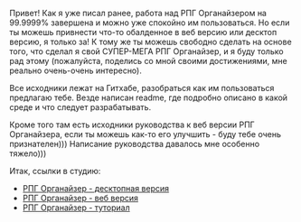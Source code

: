 <!--
Title: Исходный код
PostId: 
Published: true
-->



Привет! Как я уже писал ранее, работа над РПГ Органайзером на 99.9999% завершена и можно уже спокойно им пользоваться. Но если ты можешь привнести что-то обалденное в веб версию или десктоп версию, я только за! К тому же ты можешь свободно сделать на основе того, что сделал я свой СУПЕР-МЕГА РПГ Органайзер, и я буду только рад этому (пожалуйста, поделись со мной своими достижениями, мне реально очень-очень интересно).

<!--more-->

Все исходники лежат на Гитхабе, разобраться как им пользоваться предлагаю тебе. Везде написан readme, где подробно описано в какой среде и что следует разрабатывать.

Кроме того там есть исходники руководства к веб версии РПГ Органайзера, если ты можешь как-то его улучшить - буду тебе очень признателен))) Написание руководства давалось мне особенно тяжело)))

Итак, ссылки в студию:

- [РПГ Органайзер - десктопная версия](https://github.com/pashkas/rpgorganizer_desctop)
- [РПГ Органайзер - веб версия](https://github.com/pashkas/rpgorganizer)
- [РПГ Органайзер - туториал](https://github.com/pashkas/rpgorganizertutorial.github.io)